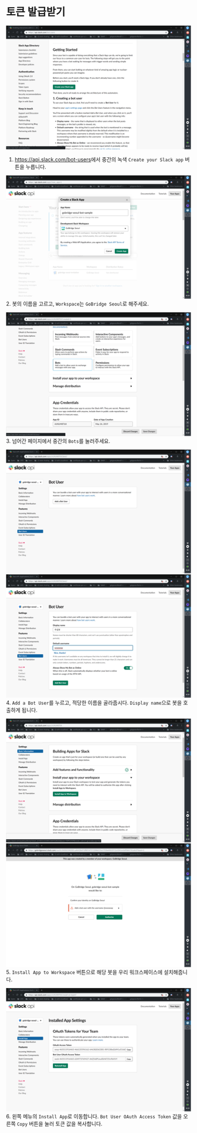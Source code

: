 # 토큰 발급받기

![1단계](./0.png)
1. <https://api.slack.com/bot-users>에서 중간의 녹색 `Create your Slack app` 버튼을 누릅니다.

![2단계](./1.png)
2. 봇의 이름을 고르고, `Workspace`는 `GoBridge Seoul`로 해주세요.

![3단계](./2.png)
3. 넘어간 페이지에서 중간의 `Bots`를 눌러주세요.

![4단계](./3.png)
![5단계](./4.png)
4. `Add a Bot User`를 누르고, 적당한 이름을 골라줍시다. `Display name`으로 봇을 호출하게 됩니다.

![6단계](./5.png)
![7단계](./6.png)
5. `Install App to Workspace` 버튼으로 해당 봇을 우리 워크스페이스에 설치해줍니다.

![8단계](./7.png)
6. 왼쪽 메뉴의 `Install App`로 이동합니다. `Bot User OAuth Access Token` 값을 오른쪽 `Copy` 버튼을 눌러 토큰 값을 복사합니다.

